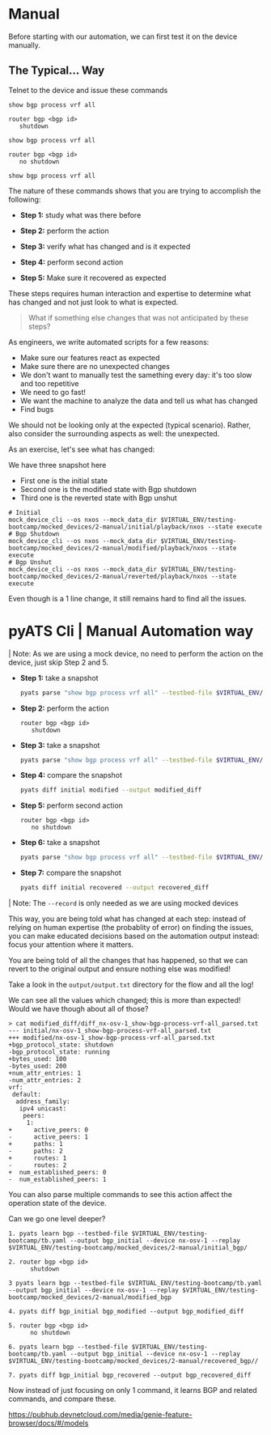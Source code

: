 # Manual

Before starting with our automation, we can first test it on the device
manually.

## The Typical... Way

Telnet to the device and issue these commands

```text
show bgp process vrf all

router bgp <bgp id>
   shutdown 

show bgp process vrf all

router bgp <bgp id>
   no shutdown 

show bgp process vrf all
```

The nature of these commands shows that you are trying to accomplish the 
following:

- **Step 1:** study what was there before

- **Step 2:** perform the action

- **Step 3:** verify what has changed and is it expected

- **Step 4:** perform second action

- **Step 5:** Make sure it recovered as expected

These steps requires human interaction and expertise to determine what has 
changed and not just look to what is expected. 

> What if something else changes that was not anticipated by these steps?

As engineers, we write automated scripts for a few reasons:

* Make sure our features react as expected
* Make sure there are no unexpected changes
* We don't want to manually test the samething every day: it's too slow and 
  too repetitive
* We need to go fast!
* We want the machine to analyze the data and tell us what has changed
* Find bugs

We should not be looking only at the expected (typical scenario). Rather,
also consider the surrounding aspects as well: the unexpected.

As an exercise, let's see what has changed:

We have three snapshot here

- First one is the initial state
- Second one is the modified state with Bgp shutdown
- Third one is the reverted state with Bgp unshut

```
# Initial
mock_device_cli --os nxos --mock_data_dir $VIRTUAL_ENV/testing-bootcamp/mocked_devices/2-manual/initial/playback/nxos --state execute
# Bgp Shutdown
mock_device_cli --os nxos --mock_data_dir $VIRTUAL_ENV/testing-bootcamp/mocked_devices/2-manual/modified/playback/nxos --state execute
# Bgp Unshut
mock_device_cli --os nxos --mock_data_dir $VIRTUAL_ENV/testing-bootcamp/mocked_devices/2-manual/reverted/playback/nxos --state execute
```

Even though is a 1 line change, it still remains hard to find all the issues.


# pyATS Cli | Manual Automation way

| Note: As we are using a mock device, no need to perform the action on the device, just skip Step 2 and 5.

- **Step 1:** take a snapshot
  ```bash
  pyats parse "show bgp process vrf all" --testbed-file $VIRTUAL_ENV/testing-bootcamp/tb.yaml --output initial --device nx-osv-1 --replay $VIRTUAL_ENV/testing-bootcamp/mocked_devices/2-manual/initial/record/
  ```

- **Step 2:** perform the action
  ```text
  router bgp <bgp id>
     shutdown 
  ```

- **Step 3:** take a snapshot
  ```bash
  pyats parse "show bgp process vrf all" --testbed-file $VIRTUAL_ENV/testing-bootcamp/tb.yaml --output modified --device nx-osv-1  --replay $VIRTUAL_ENV/testing-bootcamp/mocked_devices/2-manual/modified/record/
  ```

- **Step 4:** compare the snapshot
  ```bash
  pyats diff initial modified --output modified_diff
  ```

- **Step 5:** perform second action
  ```text
  router bgp <bgp id>
     no shutdown 
  ```

- **Step 6:** take a snapshot
  ```bash
  pyats parse "show bgp process vrf all" --testbed-file $VIRTUAL_ENV/testing-bootcamp/tb.yaml --output recovered --device nx-osv-1 --replay $VIRTUAL_ENV/testing-bootcamp/mocked_devices/2-manual/reverted/record/
  ```

- **Step 7:** compare the snapshot
  ```bash
  pyats diff initial recovered --output recovered_diff
  ```

| Note: The `--record` is only needed as we are using mocked devices


This way, you are being told what has changed at each step: instead of relying
on human expertise (the probablity of error) on finding the issues, you can
make educated decisions based on the automation output instead: focus your
attention where it matters.

You are being told of all the changes that has happened, so that we can
revert to the original output and ensure nothing else was modified!

Take a look in the `output/output.txt` directory for the flow and all the log!

We can see all the values which changed; this is more than expected! Would we
have though about all of those?

```text
> cat modified_diff/diff_nx-osv-1_show-bgp-process-vrf-all_parsed.txt
--- initial/nx-osv-1_show-bgp-process-vrf-all_parsed.txt
+++ modified/nx-osv-1_show-bgp-process-vrf-all_parsed.txt
+bgp_protocol_state: shutdown
-bgp_protocol_state: running
+bytes_used: 100
-bytes_used: 200
+num_attr_entries: 1
-num_attr_entries: 2
vrf:
 default:
  address_family:
   ipv4 unicast:
    peers:
     1:
+      active_peers: 0
-      active_peers: 1
+      paths: 1
-      paths: 2
+      routes: 1
-      routes: 2
+  num_established_peers: 0
-  num_established_peers: 1
```

You can also parse multiple commands to see this action affect the operation
state of the device.


Can we go one level deeper?

```
1. pyats learn bgp --testbed-file $VIRTUAL_ENV/testing-bootcamp/tb.yaml --output bgp_initial --device nx-osv-1 --replay $VIRTUAL_ENV/testing-bootcamp/mocked_devices/2-manual/initial_bgp/

2. router bgp <bgp id>
      shutdown 

3 pyats learn bgp --testbed-file $VIRTUAL_ENV/testing-bootcamp/tb.yaml --output bgp_initial --device nx-osv-1 --replay $VIRTUAL_ENV/testing-bootcamp/mocked_devices/2-manual/modified_bgp

4. pyats diff bgp_initial bgp_modified --output bgp_modified_diff

5. router bgp <bgp id>
      no shutdown 

6. pyats learn bgp --testbed-file $VIRTUAL_ENV/testing-bootcamp/tb.yaml --output bgp_initial --device nx-osv-1 --replay $VIRTUAL_ENV/testing-bootcamp/mocked_devices/2-manual/recovered_bgp//

7. pyats diff bgp_initial bgp_recovered --output bgp_recovered_diff

```

Now instead of just focusing on only 1 command, it learns BGP and related commands, and compare these.

https://pubhub.devnetcloud.com/media/genie-feature-browser/docs/#/models

